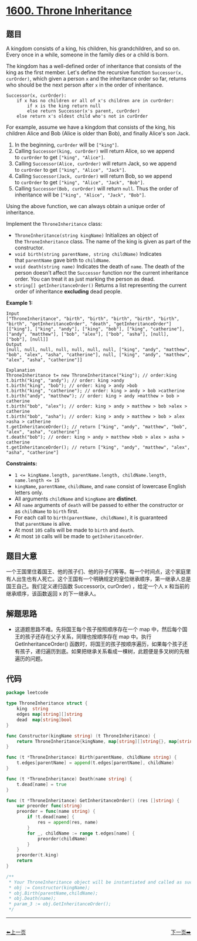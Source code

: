 # [1600. Throne Inheritance](https://leetcode.com/problems/throne-inheritance/)


## 题目

A kingdom consists of a king, his children, his grandchildren, and so on. Every once in a while, someone in the family dies or a child is born.

The kingdom has a well-defined order of inheritance that consists of the king as the first member. Let's define the recursive function `Successor(x, curOrder)`, which given a person `x` and the inheritance order so far, returns who should be the next person after `x` in the order of inheritance.

```
Successor(x, curOrder):
    if x has no children or all of x's children are in curOrder:
        if x is the king return null
        else return Successor(x's parent, curOrder)
    else return x's oldest child who's not in curOrder
```

For example, assume we have a kingdom that consists of the king, his children Alice and Bob (Alice is older than Bob), and finally Alice's son Jack.

1. In the beginning, `curOrder` will be `["king"]`.
2. Calling `Successor(king, curOrder)` will return Alice, so we append to `curOrder` to get `["king", "Alice"]`.
3. Calling `Successor(Alice, curOrder)` will return Jack, so we append to `curOrder` to get `["king", "Alice", "Jack"]`.
4. Calling `Successor(Jack, curOrder)` will return Bob, so we append to `curOrder` to get `["king", "Alice", "Jack", "Bob"]`.
5. Calling `Successor(Bob, curOrder)` will return `null`. Thus the order of inheritance will be `["king", "Alice", "Jack", "Bob"]`.

Using the above function, we can always obtain a unique order of inheritance.

Implement the `ThroneInheritance` class:

- `ThroneInheritance(string kingName)` Initializes an object of the `ThroneInheritance` class. The name of the king is given as part of the constructor.
- `void birth(string parentName, string childName)` Indicates that `parentName` gave birth to `childName`.
- `void death(string name)` Indicates the death of `name`. The death of the person doesn't affect the `Successor` function nor the current inheritance order. You can treat it as just marking the person as dead.
- `string[] getInheritanceOrder()` Returns a list representing the current order of inheritance **excluding** dead people.

**Example 1:**

```
Input
["ThroneInheritance", "birth", "birth", "birth", "birth", "birth", "birth", "getInheritanceOrder", "death", "getInheritanceOrder"]
[["king"], ["king", "andy"], ["king", "bob"], ["king", "catherine"], ["andy", "matthew"], ["bob", "alex"], ["bob", "asha"], [null], ["bob"], [null]]
Output
[null, null, null, null, null, null, null, ["king", "andy", "matthew", "bob", "alex", "asha", "catherine"], null, ["king", "andy", "matthew", "alex", "asha", "catherine"]]

Explanation
ThroneInheritance t= new ThroneInheritance("king"); // order:king
t.birth("king", "andy"); // order: king >andy
t.birth("king", "bob"); // order: king > andy >bob
t.birth("king", "catherine"); // order: king > andy > bob >catherine
t.birth("andy", "matthew"); // order: king > andy >matthew > bob > catherine
t.birth("bob", "alex"); // order: king > andy > matthew > bob >alex > catherine
t.birth("bob", "asha"); // order: king > andy > matthew > bob > alex >asha > catherine
t.getInheritanceOrder(); // return ["king", "andy", "matthew", "bob", "alex", "asha", "catherine"]
t.death("bob"); // order: king > andy > matthew >bob > alex > asha > catherine
t.getInheritanceOrder(); // return ["king", "andy", "matthew", "alex", "asha", "catherine"]

```

**Constraints:**

- `1 <= kingName.length, parentName.length, childName.length, name.length <= 15`
- `kingName`, `parentName`, `childName`, and `name` consist of lowercase English letters only.
- All arguments `childName` and `kingName` are **distinct**.
- All `name` arguments of `death` will be passed to either the constructor or as `childName` to `birth` first.
- For each call to `birth(parentName, childName)`, it is guaranteed that `parentName` is alive.
- At most `105` calls will be made to `birth` and `death`.
- At most `10` calls will be made to `getInheritanceOrder`.

## 题目大意

一个王国里住着国王、他的孩子们、他的孙子们等等。每一个时间点，这个家庭里有人出生也有人死亡。这个王国有一个明确规定的皇位继承顺序，第一继承人总是国王自己。我们定义递归函数 Successor(x, curOrder) ，给定一个人 x 和当前的继承顺序，该函数返回 x 的下一继承人。

## 解题思路

- 这道题思路不难。先将国王每个孩子按照顺序存在一个 map 中，然后每个国王的孩子还存在父子关系，同理也按顺序存在 map 中。执行 GetInheritanceOrder() 函数时，将国王的孩子按顺序遍历，如果每个孩子还有孩子，递归遍历到底。如果把继承关系看成一棵树，此题便是多叉树的先根遍历的问题。

## 代码

```go
package leetcode

type ThroneInheritance struct {
	king  string
	edges map[string][]string
	dead  map[string]bool
}

func Constructor(kingName string) (t ThroneInheritance) {
	return ThroneInheritance{kingName, map[string][]string{}, map[string]bool{}}
}

func (t *ThroneInheritance) Birth(parentName, childName string) {
	t.edges[parentName] = append(t.edges[parentName], childName)
}

func (t *ThroneInheritance) Death(name string) {
	t.dead[name] = true
}

func (t *ThroneInheritance) GetInheritanceOrder() (res []string) {
	var preorder func(string)
	preorder = func(name string) {
		if !t.dead[name] {
			res = append(res, name)
		}
		for _, childName := range t.edges[name] {
			preorder(childName)
		}
	}
	preorder(t.king)
	return
}

/**
 * Your ThroneInheritance object will be instantiated and called as such:
 * obj := Constructor(kingName);
 * obj.Birth(parentName,childName);
 * obj.Death(name);
 * param_3 := obj.GetInheritanceOrder();
 */
```


----------------------------------------------
<div style="display: flex;justify-content: space-between;align-items: center;">
<p><a href="https://books.halfrost.com/leetcode/ChapterFour/1500~1599/1579.Remove-Max-Number-of-Edges-to-Keep-Graph-Fully-Traversable/">⬅️上一页</a></p>
<p><a href="https://books.halfrost.com/leetcode/ChapterFour/1600~1699/1603.Design-Parking-System/">下一页➡️</a></p>
</div>
